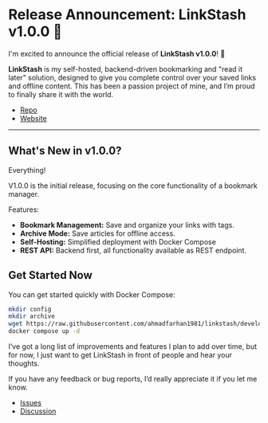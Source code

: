 # Release Announcement: LinkStash v1.0.0 🚀

I'm excited to announce the official release of **LinkStash v1.0.0**! 🎉

**LinkStash** is my self-hosted, backend-driven bookmarking and "read it later" solution, designed to give you complete control over your saved links and offline content. This has been a passion project of mine, and I’m proud to finally share it with the world.

- [Repo](https://github.com/ahmadfarhan1981/linkstash)
- [Website](https://linkstashapp.com)

---

## What's New in v1.0.0?
Everything!

V1.0.0 is the initial release, focusing on the core functionality of a bookmark manager.

Features:
- **Bookmark Management:** Save and organize your links with tags.
- **Archive Mode:** Save articles for offline access. 
- **Self-Hosting:** Simplified deployment with Docker Compose
- **REST API:** Backend first, all functionality available as REST endpoint.

## Get Started Now
You can get started quickly with Docker Compose:
   ```bash
   mkdir config
   mkdir archive
   wget https://raw.githubusercontent.com/ahmadfarhan1981/linkstash/develop/docker/docker-compose.yaml
   docker compose up -d
   ```

I’ve got a long list of improvements and features I plan to add over time, but for now, I just want to get LinkStash in front of people and hear your thoughts. 

If you have any feedback or bug reports, I’d really appreciate it if you let me know.
- [Issues](https://github.com/ahmadfarhan1981/linkstash/issues)
- [Discussion](https://github.com/ahmadfarhan1981/linkstash/discussions)
